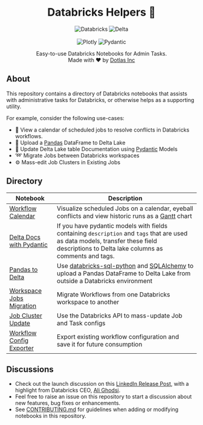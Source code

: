 <h1 align="center">Databricks Helpers 🧱</h1>

<p align="center">
    <img alt="Databricks" src="https://img.shields.io/badge/Databricks-FF3621.svg?style=for-the-badge&logo=Databricks&logoColor=white" />
    <img alt="Delta" src="https://img.shields.io/badge/Delta-003366.svg?style=for-the-badge&logo=Delta&logoColor=white" />
    <br><br>
    <img alt="Plotly" src="https://img.shields.io/badge/Plotly-3F4F75.svg?style=for-the-badge&logo=Plotly&logoColor=white" />
    <img alt="Pydantic" src="https://img.shields.io/badge/Pydantic-E92063.svg?style=for-the-badge&logo=Pydantic&logoColor=white" />
</p>

<p align="center">
    Easy-to-use Databricks Notebooks for Admin Tasks.
    <br>Made with ❤️ by <a href="https://www.dotlas.com">Dotlas Inc</a>
</p>

## About

This repository contains a directory of Databricks notebooks that assists with administrative tasks for Databricks, or otherwise helps as a supporting utility.

For example, consider the following use-cases:

* 📆 View a calendar of scheduled jobs to resolve conflicts in Databricks workflows.
* 🐼 Upload a [Pandas](https://pypi.org/project/pandas) DataFrame to Delta Lake
* 📑 Update Delta Lake table Documentation using [Pydantic](https://docs.pydantic.dev/latest/) Models
* ➿ Migrate Jobs between Databricks workspaces
* ⚙️ Mass-edit Job Clusters in Existing Jobs

## Directory

| Notebook | Description |
| --- | --- |
| [Workflow Calendar](./notebooks/workflow_calendar/README.md) | Visualize scheduled Jobs on a calendar, eyeball conflicts and view historic runs as a [Gantt](https://en.wikipedia.org/wiki/Gantt_chart) chart |
| [Delta Docs with Pydantic](./notebooks/delta_docs_pydantic/README.md) | If you have pydantic models with fields containing `description` and `tags` that are used as data models, transfer these field descriptions to Delta lake columns as comments and tags. |
| [Pandas to Delta](./notebooks/pandas_delta/README.md) | Use [databricks-sql-python](https://github.com/databricks/databricks-sql-python/) and [SQLAlchemy](https://pypi.org/project/sqlalchemy/) to upload a Pandas DataFrame to Delta Lake from outside a Databricks environment |
| [Workspace Jobs Migration](./notebooks/migrate_workspace/README.md) | Migrate Workflows from one Databricks workspace to another |
| [Job Cluster Update](./notebooks/update_job_cluster/README.md) | Use the Databricks API to mass-update Job and Task configs |
| [Workflow Config Exporter](./notebooks/workflow_config_exporter/README.md) | Export existing workflow configuration and save it for future consumption |

## Discussions

* Check out the launch discussion on this [LinkedIn Release Post](https://www.linkedin.com/feed/update/urn:li:activity:7119179773444030465), with a highlight from Databricks CEO, [Ali Ghodsi](https://www.linkedin.com/in/alighodsi).
* Feel free to raise an issue on this repository to start a discussion about new features, bug fixes or enhancements.
* See [CONTRIBUTING.md](./CONTRIBUTING.md) for guidelines when adding or modifying notebooks in this repository.
